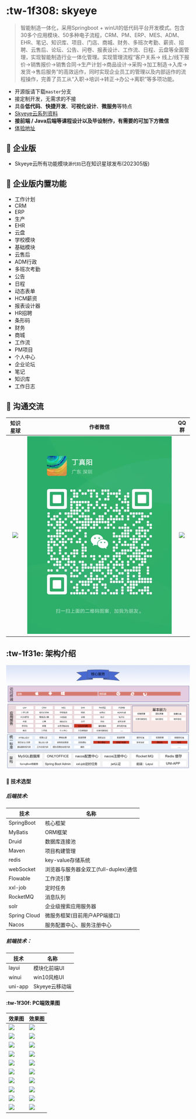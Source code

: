 #  :tw-1f308:  skyeye

> 智能制造一体化，采用Springboot + winUI的低代码平台开发模式。包含30多个应用模块、50多种电子流程，CRM、PM、ERP、MES、ADM、EHR、笔记、知识库、项目、门店、商城、财务、多班次考勤、薪资、招聘、云售后、论坛、公告、问卷、报表设计、工作流、日程、云盘等全面管理，实现智能制造行业一体化管理。实现管理流程“客户关系->
线上/线下报价->销售报价->销售合同->生产计划->商品设计->采购->加工制造->入库->发货->售后服务”的高效运作，同时实现企业员工的管理以及内部运作的流程操作，完善了员工从“入职->培训->转正->办公->离职”等多项功能。

- 开源版请下载`master`分支
- 接定制开发，无需求的不接
- 具备**低代码**、**快捷开发**、**可视化设计**、**微服务**等特点
- [Skyeye云系列资料](https://docs.qq.com/doc/DYUxuT3pSdGhVVXFC)
- **接前端 / Java后端等课程设计以及毕设制作，有需要的可加下方微信**
- [体验地址](http://oj00ywwx.ipyingshe.net/tpl/index/login.html?env=alpha)

## 🐶 企业版

- Skyeye云所有功能模块`源代码`已在知识星球发布(202305版)

## 🐶 企业版内置功能

- 工作计划
- CRM
- ERP
- 生产
- EHR
- 云盘
- 学校模块
- 基础模块
- 云售后
- ADM行政
- 多班次考勤
- 公告
- 日程
- 动态表单
- HCM薪资
- 报表设计器
- HR招聘
- 条形码
- 财务
- 商城
- 工作流
- PM项目
- 个人中心
- 企业论坛
- 笔记
- 知识库
- 工作日志


## 🐶 沟通交流

|   知识星球   |   作者微信   |          QQ群      |
|:---------------------:|:--------------------------------:|:--------------------:|
| ![](images/mindMap/知识星球.png) |    ![](images/mindMap/chatgpt的微信.jpg)    | ![](images/mindMap/Skyeye智能制造云办公官方①群群二维码.png) |


##  :tw-1f31e:  架构介绍

![输入图片说明](images/mindMap/image11.png)

####  :jack_o_lantern:  技术选型

##### 后端技术:

|技术|名称|
|---|---|
|SpringBoot|核心框架|
|MyBatis|ORM框架|
|Druid|数据库连接池| 
|Maven|项目构建管理| 
|redis|key-value存储系统|
|webSocket|浏览器与服务器全双工(full-duplex)通信|
|Flowable|工作流引擎|
|xxl-job|定时任务|
|RocketMQ|消息队列|
|solr|企业级搜索应用服务器|
|Spring Cloud|微服务框架(目前用户APP端接口)|
|Nacos|服务配置中心、服务注册中心|

##### 前端技术：

|技术|名称|
|---|---|
|layui|模块化前端UI|
|winui|win10风格UI|
|uni-app|Skyeye云移动端|

####  :tw-1f30f:  PC端效果图

| 效果图                                    | 效果图                                |
|----------------------------------------|------------------------------------|
| ![](images/show/tradition/show001.png) | ![](images/show/win10/show001.png) |
| ![](images/show/tradition/show002.png) | ![](images/show/win10/show002.png) |
| ![](images/show/tradition/show003.png) | ![](images/show/win10/show003.png) |
| ![](images/show/tradition/show004.png) | ![](images/show/win10/show004.png) |
| ![](images/show/tradition/show005.png) | ![](images/show/win10/show005.png) |
| ![](images/show/tradition/show006.png) | ![](images/show/win10/show006.png) |
| ![](images/show/tradition/show007.png) | ![](images/show/win10/show007.png) |
| ![](images/show/tradition/show008.png) | ![](images/show/win10/show008.png) |
| ![](images/show/tradition/show009.png) | ![](images/show/win10/show009.png) |
| ![](images/show/tradition/show010.png) | ![](images/show/win10/show010.png) |
